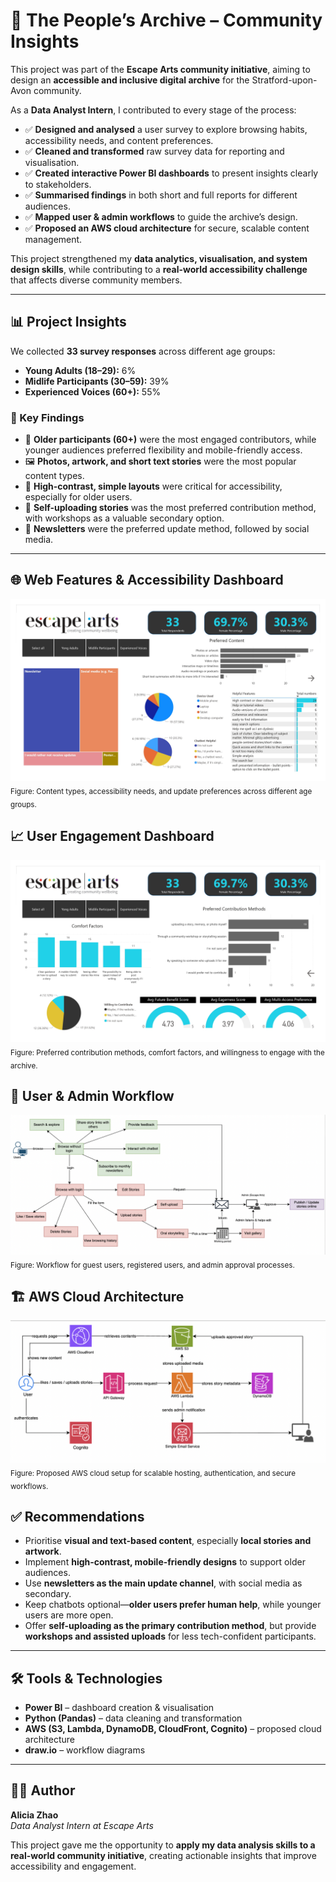 # 📂 The People’s Archive – Community Insights

This project was part of the **Escape Arts community initiative**, aiming to design an **accessible and inclusive digital archive** for the Stratford-upon-Avon community.  

As a **Data Analyst Intern**, I contributed to every stage of the process:  

<ul>
  <li>✅ <b>Designed and analysed</b> a user survey to explore browsing habits, accessibility needs, and content preferences.</li>
  <li>✅ <b>Cleaned and transformed</b> raw survey data for reporting and visualisation.</li>
  <li>✅ <b>Created interactive Power BI dashboards</b> to present insights clearly to stakeholders.</li>
  <li>✅ <b>Summarised findings</b> in both short and full reports for different audiences.</li>
  <li>✅ <b>Mapped user & admin workflows</b> to guide the archive’s design.</li>
  <li>✅ <b>Proposed an AWS cloud architecture</b> for secure, scalable content management.</li>
</ul>

This project strengthened my <b>data analytics, visualisation, and system design skills</b>, while contributing to a <b>real-world accessibility challenge</b> that affects diverse community members.

---

## 📊 Project Insights

We collected <b>33 survey responses</b> across different age groups:  

- <b>Young Adults (18–29):</b> 6%  
- <b>Midlife Participants (30–59):</b> 39%  
- <b>Experienced Voices (60+):</b> 55%  

### 🔑 Key Findings

<ul>
  <li>👥 <b>Older participants (60+)</b> were the most engaged contributors, while younger audiences preferred flexibility and mobile-friendly access.</li>
  <li>🖼️ <b>Photos, artwork, and short text stories</b> were the most popular content types.</li>
  <li>🎨 <b>High-contrast, simple layouts</b> were critical for accessibility, especially for older users.</li>
  <li>📝 <b>Self-uploading stories</b> was the most preferred contribution method, with workshops as a valuable secondary option.</li>
  <li>📧 <b>Newsletters</b> were the preferred update method, followed by social media.</li>
</ul>

---

## 🌐 Web Features & Accessibility Dashboard

![Web Features Dashboard](Screenshots/Escape_Arts_web_features.jpg)  
<sub>Figure: Content types, accessibility needs, and update preferences across different age groups.</sub>

## 📈 User Engagement Dashboard

![User Engagement Dashboard](Screenshots/Escape_Arts_User_engagement.jpg)  
<sub>Figure: Preferred contribution methods, comfort factors, and willingness to engage with the archive.</sub>

## 🔄 User & Admin Workflow

![User Workflow Diagram](Screenshots/User_guide_diagram.png)  
<sub>Figure: Workflow for guest users, registered users, and admin approval processes.</sub>

## 🏗️ AWS Cloud Architecture

![AWS Cloud Architecture](Screenshots/AWS_Cloud_Architecture.png)  
<sub>Figure: Proposed AWS cloud setup for scalable hosting, authentication, and secure workflows.</sub>


## ✅ Recommendations

<ul>
  <li>Prioritise <b>visual and text-based content</b>, especially <b>local stories and artwork</b>.</li>
  <li>Implement <b>high-contrast, mobile-friendly designs</b> to support older audiences.</li>
  <li>Use <b>newsletters as the main update channel</b>, with social media as secondary.</li>
  <li>Keep chatbots optional—<b>older users prefer human help</b>, while younger users are more open.</li>
  <li>Offer <b>self-uploading as the primary contribution method</b>, but provide <b>workshops and assisted uploads</b> for less tech-confident participants.</li>
</ul>

---

## 🛠️ Tools & Technologies

- **Power BI** – dashboard creation & visualisation  
- **Python (Pandas)** – data cleaning and transformation  
- **AWS (S3, Lambda, DynamoDB, CloudFront, Cognito)** – proposed cloud architecture  
- **draw.io** – workflow diagrams  

---

## 👩‍💻 Author

**Alicia Zhao**  
*Data Analyst Intern at Escape Arts*  

This project gave me the opportunity to **apply my data analysis skills to a real-world community initiative**, creating actionable insights that improve accessibility and engagement.
